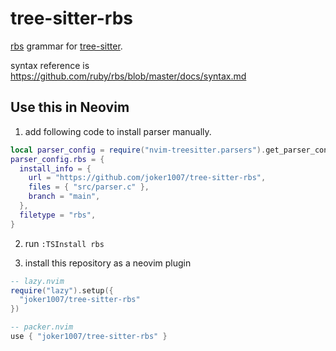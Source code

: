 # tree-sitter-rbs

[rbs](https://github.com/ruby/rbs) grammar for [tree-sitter](https://github.com/tree-sitter/tree-sitter).

syntax reference is https://github.com/ruby/rbs/blob/master/docs/syntax.md

## Use this in Neovim

1. add following code to install parser manually.

```lua
local parser_config = require("nvim-treesitter.parsers").get_parser_configs()
parser_config.rbs = {
  install_info = {
    url = "https://github.com/joker1007/tree-sitter-rbs",
    files = { "src/parser.c" },
    branch = "main",
  },
  filetype = "rbs",
}
```

2. run `:TSInstall rbs`

3. install this repository as a neovim plugin

```lua
-- lazy.nvim
require("lazy").setup({
  "joker1007/tree-sitter-rbs"
})

-- packer.nvim
use { "joker1007/tree-sitter-rbs" }
```

